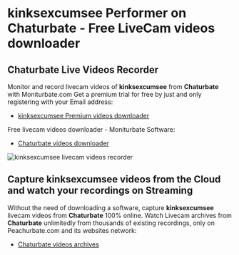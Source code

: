# kinksexcumsee Performer on Chaturbate - Free LiveCam videos downloader

## Chaturbate Live Videos Recorder

Monitor and record livecam videos of **kinksexcumsee** from **Chaturbate** with Moniturbate.com
Get a premium trial for free by just and only registering with your Email address:
* [kinksexcumsee Premium videos downloader](https://moniturbate.com/request-demo-licence-key.html)

Free livecam videos downloader - Moniturbate Software:
* [Chaturbate videos downloader](https://moniturbate.com/moniturbate-download-software.html)

![kinksexcumsee livecam videos recorder](https://peachurnet.com/templates/moniturbate-software.png)


## Capture kinksexcumsee videos from the Cloud and watch your recordings on Streaming

Without the need of downloading a software, capture **kinksexcumsee** livecam videos from **Chaturbate** 100% online.
Watch Livecam archives from **Chaturbate** unlimitedly from thousands of existing recordings, only on Peachurbate.com and its websites network:
* [Chaturbate videos archives](https://peachurnet.com/)